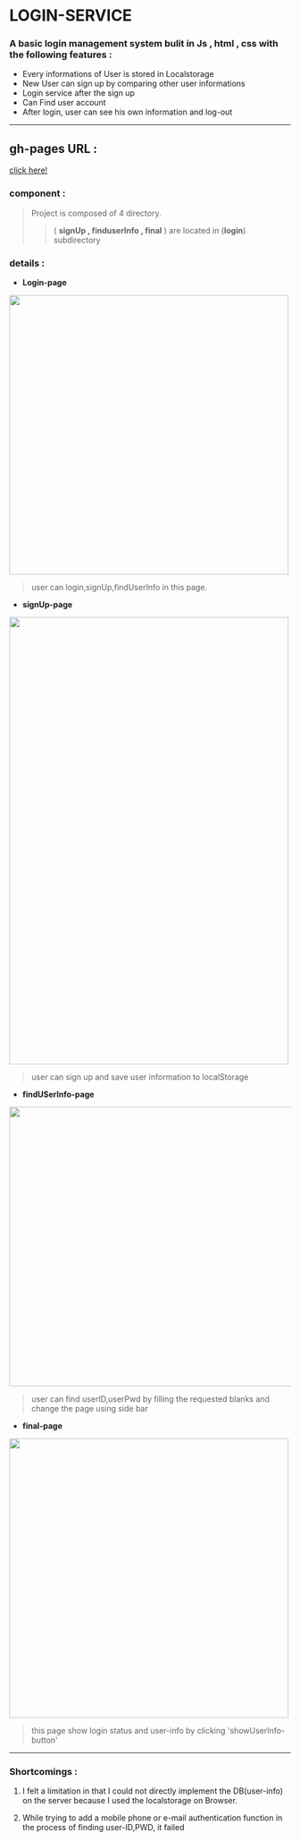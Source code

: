 # LOGIN-SERVICE

### A basic login management system bulit in Js , html , css with the following features :


* Every informations of User is stored in Localstorage 
* New User can sign up by comparing other user informations
* Login service after the sign up
* Can Find user account
* After login, user can see his own information and log-out


-----------------------------------
## gh-pages URL :  

<a href = "https://leeseungmin4966.github.io/LOGIN-SERVICE/login.html">click here!</a>

### component :
  
> Project is composed of 4 directory.
> > ( **signUp , finduserInfo , final** ) are located in (**login**) subdirectory

### details :

* **Login-page** 
  
<div>
  <img width = "500px" height= "500px" src ="https://user-images.githubusercontent.com/40168455/99412584-422bb480-2938-11eb-9129-7db4ba52c106.png">
</div>  
  
  
  
> user can login,signUp,findUserInfo in this page.  
  
* **signUp-page**
  
<div>
<img width = "500px" height= "800px" src ="https://user-images.githubusercontent.com/40168455/99418374-4e1a7500-293e-11eb-9d85-4e0817d42e8e.png">
</div>  
  
  
  
> user can sign up and save user information to localStorage  
  
  
* **findUSerInfo-page**
  
<div>
<img width = "800px" height= "500px" src ="https://user-images.githubusercontent.com/40168455/99418386-51adfc00-293e-11eb-89f5-fbe1ce045cd9.png">
</div>
  
  
  
> user can find userID,userPwd by filling the requested blanks and change the page using side bar
  
  
 * **final-page**
   
<div>
<img width = "500px" height= "500px" src ="https://user-images.githubusercontent.com/40168455/99418690-a2255980-293e-11eb-95d7-e7fa015b28eb.jpg">
</div>
  
  
  
> this page show login status and user-info by clicking 'showUserInfo-button'
  
  
  
  

-----------------------------------

### Shortcomings :
  
  
 1. I felt a limitation in that I could not directly implement the DB(user-info) on the server because I used the localstorage on Browser.
 
 2. While trying to add a mobile phone or e-mail authentication function in the process of finding user-ID,PWD, it failed
